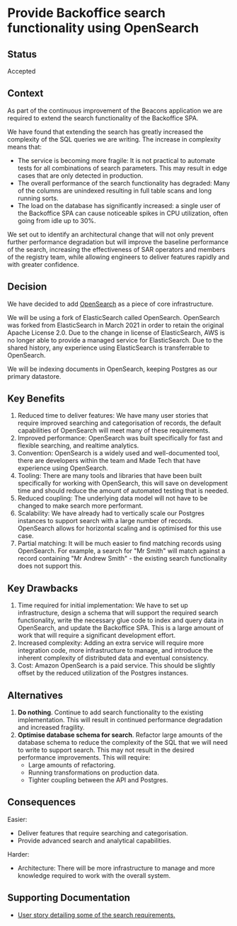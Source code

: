 # Provide Backoffice search functionality using OpenSearch

## Status

Accepted

## Context

As part of the continuous improvement of the Beacons application we are required to extend the search functionality of the Backoffice SPA.

We have found that extending the search has greatly increased the complexity of the SQL queries we are writing. The increase in complexity means that:

- The service is becoming more fragile: It is not practical to automate tests for all combinations of search parameters. This may result in edge cases that are only detected in production.
- The overall performance of the search functionality has degraded: Many of the columns are unindexed resulting in full table scans and long running sorts.
- The load on the database has significantly increased: a single user of the Backoffice SPA can cause noticeable spikes in CPU utilization, often going from idle up to 30%.

We set out to identify an architectural change that will not only prevent further performance degradation but will improve the baseline performance of the search, increasing the effectiveness of SAR operators and members of the registry team, while allowing engineers to deliver features rapidly and with greater confidence.

## Decision

We have decided to add [OpenSearch](https://opensearch.org/docs/latest/) as a piece of core infrastructure.

We will be using a fork of ElasticSearch called OpenSearch. OpenSearch was forked from ElasticSearch in March 2021 in order to retain the original Apache License 2.0. Due to the change in license of ElasticSearch, AWS is no longer able to provide a managed service for ElasticSearch. Due to the shared history, any experience using ElasticSearch is transferrable to OpenSearch.

We will be indexing documents in OpenSearch, keeping Postgres as our primary datastore.

## Key Benefits

1. Reduced time to deliver features: We have many user stories that require improved searching and categorisation of records, the default capabilities of OpenSearch will meet many of these requirements.
2. Improved performance: OpenSearch was built specifically for fast and flexible searching, and realtime analytics.
3. Convention: OpenSearch is a widely used and well-documented tool, there are developers within the team and Made Tech that have experience using OpenSearch.
4. Tooling: There are many tools and libraries that have been built specifically for working with OpenSearch, this will save on development time and should reduce the amount of automated testing that is needed.
5. Reduced coupling: The underlying data model will not have to be changed to make search more performant.
6. Scalability: We have already had to vertically scale our Postgres instances to support search with a large number of records. OpenSearch allows for horizontal scaling and is optimised for this use case.
7. Partial matching: It will be much easier to find matching records using OpenSearch. For example, a search for "Mr Smith" will match against a record containing "Mr Andrew Smith" - the existing search functionality does not support this.

## Key Drawbacks

1. Time required for initial implementation: We have to set up infrastructure, design a schema that will support the required search functionality, write the necessary glue code to index and query data in OpenSearch, and update the Backoffice SPA. This is a large amount of work that will require a significant development effort.
2. Increased complexity: Adding an extra service will require more integration code, more infrastructure to manage, and introduce the inherent complexity of distributed data and eventual consistency.
3. Cost: Amazon OpenSearch is a paid service. This should be slightly offset by the reduced utilization of the Postgres instances.

## Alternatives

1. **Do nothing**. Continue to add search functionality to the existing implementation. This will result in continued performance degradation and increased fragility.
2. **Optimise database schema for search**. Refactor large amounts of the database schema to reduce the complexity of the SQL that we will need to write to support search. This may not result in the desired performance improvements. This will require:
   - Large amounts of refactoring.
   - Running transformations on production data.
   - Tighter coupling between the API and Postgres.

## Consequences

Easier:

- Deliver features that require searching and categorisation.
- Provide advanced search and analytical capabilities.

Harder:

- Architecture: There will be more infrastructure to manage and more knowledge required to work with the overall system.

## Supporting Documentation

- [User story detailing some of the search requirements.](https://trello.com/c/6RbSzvz9/303-as-a-search-and-rescue-operator-i-want-search-to-be-extended-so-that-i-can-find-beacon-registrations-easier-during-an-incident)
